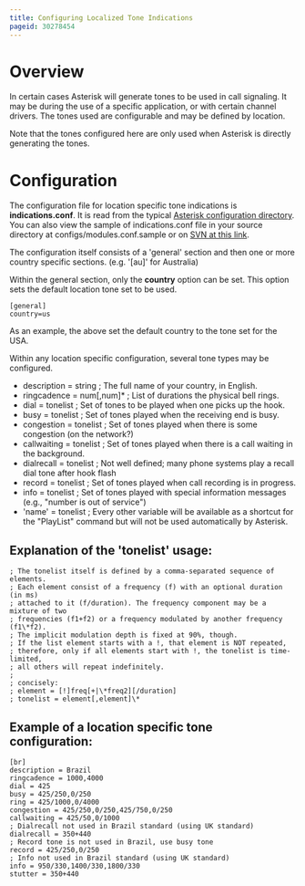 ```yaml
---
title: Configuring Localized Tone Indications
pageid: 30278454
---
```


Overview
========

In certain cases Asterisk will generate tones to be used in call signaling. It may be during the use of a specific application, or with certain channel drivers. The tones used are configurable and may be defined by location.

Note that the tones configured here are only used when Asterisk is directly generating the tones.

Configuration
=============

The configuration file for location specific tone indications is **indications.conf**. It is read from the typical [Asterisk configuration directory](/Fundamentals/Directory-and-File-Structure). You can also view the sample of indications.conf file in your source directory at configs/modules.conf.sample or on [SVN at this link](http://svnview.digium.com/svn/asterisk/trunk/configs/samples/indications.conf.sample?view=markup).

The configuration itself consists of a 'general' section and then one or more country specific sections. (e.g. '[au]' for Australia)

Within the general section, only the **country** option can be set. This option sets the default location tone set to be used.

```
[general]
country=us

```

As an example, the above set the default country to the tone set for the USA.

Within any location specific configuration, several tone types may be configured.

* description = string ;      The full name of your country, in English.
* ringcadence = num[,num]\*  ;      List of durations the physical bell rings.
* dial = tonelist   ;      Set of tones to be played when one picks up the hook.
* busy = tonelist  ;      Set of tones played when the receiving end is busy.
* congestion = tonelist   ;      Set of tones played when there is some congestion (on the network?)
* callwaiting = tonelist    ;      Set of tones played when there is a call waiting in the background.
* dialrecall = tonelist     ;      Not well defined; many phone systems play a recall dial tone after hook flash
* record = tonelist  ;      Set of tones played when call recording is in progress.
* info = tonelist  ;      Set of tones played with special information messages (e.g., "number is out of service")
* 'name' = tonelist  ;      Every other variable will be available as a shortcut for the "PlayList" command but will not be used automatically by Asterisk.

Explanation of the 'tonelist' usage:
------------------------------------

```
; The tonelist itself is defined by a comma-separated sequence of elements.
; Each element consist of a frequency (f) with an optional duration (in ms)
; attached to it (f/duration). The frequency component may be a mixture of two
; frequencies (f1+f2) or a frequency modulated by another frequency (f1\*f2).
; The implicit modulation depth is fixed at 90%, though.
; If the list element starts with a !, that element is NOT repeated,
; therefore, only if all elements start with !, the tonelist is time-limited,
; all others will repeat indefinitely.
;
; concisely:
; element = [!]freq[+|\*freq2][/duration]
; tonelist = element[,element]\*

```



Example of a location specific tone configuration:
--------------------------------------------------

```
[br]
description = Brazil
ringcadence = 1000,4000
dial = 425
busy = 425/250,0/250
ring = 425/1000,0/4000
congestion = 425/250,0/250,425/750,0/250
callwaiting = 425/50,0/1000
; Dialrecall not used in Brazil standard (using UK standard)
dialrecall = 350+440
; Record tone is not used in Brazil, use busy tone
record = 425/250,0/250
; Info not used in Brazil standard (using UK standard)
info = 950/330,1400/330,1800/330
stutter = 350+440

```

